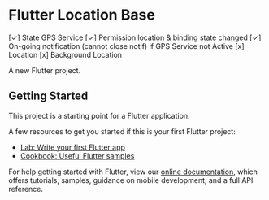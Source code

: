 # Flutter Location Base

[✓] State GPS Service
[✓] Permission location & binding state changed
[✓] On-going notification (cannot close notif) if GPS Service not Active
[x] Location 
[x] Background Location

A new Flutter project.

## Getting Started

This project is a starting point for a Flutter application.

A few resources to get you started if this is your first Flutter project:

- [Lab: Write your first Flutter app](https://flutter.dev/docs/get-started/codelab)
- [Cookbook: Useful Flutter samples](https://flutter.dev/docs/cookbook)

For help getting started with Flutter, view our
[online documentation](https://flutter.dev/docs), which offers tutorials,
samples, guidance on mobile development, and a full API reference.
